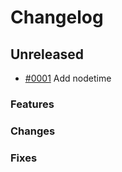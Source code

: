 # Changelog

## Unreleased

- [#0001](https://github.com/ignite/cli/pull/0001) Add nodetime

### Features

### Changes

### Fixes


